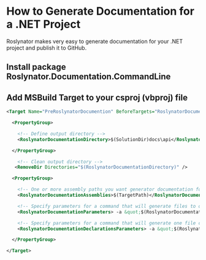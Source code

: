 
# How to Generate Documentation for a .NET Project

Roslynator makes very easy to generate documentation for your .NET project and publish it to GitHub.

## Install package Roslynator.Documentation.CommandLine

## Add MSBuild Target to your csproj (vbproj) file

```xml
<Target Name="PreRoslynatorDocumention" BeforeTargets="RoslynatorDocumentation" Condition=" '$(Configuration)' == 'Release'">

  <PropertyGroup>

    <!-- Define output directory -->
    <RoslynatorDocumentationDirectory>$(SolutionDir)docs\api</RoslynatorDocumentationDirectory>

  </PropertyGroup>

    <!-- Clean output directory -->
   <RemoveDir Directories="$(RoslynatorDocumentationDirectory)" />

  <PropertyGroup>

    <!-- One or more assembly paths you want generator documentation for, for example: "A.dll B.dll" -->
    <RoslynatorDocumentationAssemblies>$(TargetPath)</RoslynatorDocumentationAssemblies>

    <!-- Specify parameters for a command that will generate files to output directory -->
    <RoslynatorDocumentationParameters> -a &quot;$(RoslynatorDocumentationAssemblies)&quot; -o &quot;$(RoslynatorDocumentationDirectory)&quot; -h &quot;API Reference&quot; -m github</RoslynatorDocumentationParameters>

    <!-- Specify parameters for a command that will generate one file containing all declarations -->
    <RoslynatorDocumentationDeclarationsParameters> -a &quot;$(RoslynatorDocumentationAssemblies)&quot; -o &quot;$(RoslynatorDocumentationDirectory)\api.cs&quot;</RoslynatorDocumentationDeclarationsParameters>

  </PropertyGroup>

</Target>
```
